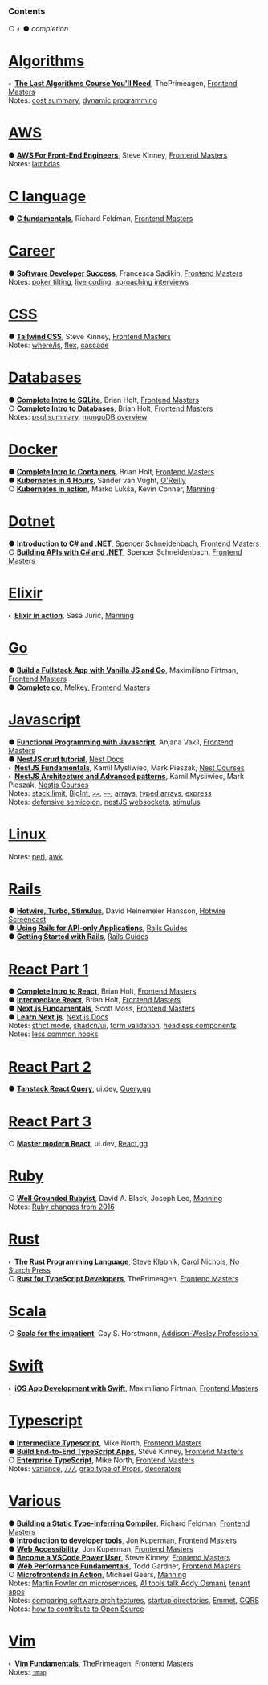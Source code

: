 ### Contents
○ ◐ ●
*completion*

[Algorithms](./algorithms.md)
===============================
◐ **[The Last Algorithms Course You'll Need](https://github.com/maciej-ka/learning-notes/blob/main/algorithms.md#the-last-algorithms-course-youll-need)**, ThePrimeagen, [Frontend Masters](https://frontendmasters.com/courses/algorithms/)  
Notes: [cost summary](https://github.com/maciej-ka/learning-notes/blob/main/algorithms.md#costs-summary), [dynamic programming](https://github.com/maciej-ka/learning-notes/blob/main/algorithms.md#dynamic-programming)

[AWS](./aws.md)
=================
● **[AWS For Front-End Engineers](https://github.com/maciej-ka/learning-notes/blob/main/aws.md#aws-for-front-end-engineers)**, Steve Kinney, [Frontend Masters](https://frontendmasters.com/courses/aws-v2/)  
Notes: [lambdas](https://github.com/maciej-ka/learning-notes/blob/main/aws.md#lambdas)

[C language](./c.md)
=================
● **[C fundamentals](https://github.com/maciej-ka/learning-notes/blob/main/c.md#c-fundamentals)**, Richard Feldman, [Frontend Masters](https://frontendmasters.com/workshops/c-fundamentals/#player)

[Career](./career.md)
=======================
● **[Software Developer Success](https://github.com/maciej-ka/learning-notes/blob/main/career.md#frontend-masters-software-developer-success)**, Francesca Sadikin, [Frontend Masters](https://frontendmasters.com/courses/dev-soft-skills/)  
Notes: [poker tilting](https://github.com/maciej-ka/learning-notes/blob/main/career.md#how-to-not-tilt-in-poker), [live coding](https://github.com/maciej-ka/learning-notes/blob/main/career.md#live-coding), [aproaching interviews](https://github.com/maciej-ka/learning-notes/blob/main/career.md#interview)

[CSS](./css.md)
=================
● **[Tailwind CSS](https://github.com/maciej-ka/learning-notes/blob/main/css.md#tailwind-css-frontend-masters)**, Steve Kinney, [Frontend Masters](https://frontendmasters.com/courses/tailwind-css/)  
Notes: [where/is](https://github.com/maciej-ka/learning-notes/blob/main/css.md#keep-specificity-low), [flex](https://github.com/maciej-ka/learning-notes/blob/main/css.md#-flex-), [cascade](https://github.com/maciej-ka/learning-notes/blob/main/css.md#cascade)

[Databases](./databases.md)
=============================
● **[Complete Intro to SQLite](https://github.com/maciej-ka/learning-notes/blob/main/databases.md#complete-intro-to-sqlite)**, Brian Holt, [Frontend Masters](https://frontendmasters.com/courses/sqlite/)  
○ **[Complete Intro to Databases](https://github.com/maciej-ka/learning-notes/blob/main/databases.md#complete-intro-to-databases)**, Brian Holt, [Frontend Masters](https://frontendmasters.com/courses/databases/)  
Notes: [psql summary](https://github.com/maciej-ka/learning-notes/blob/main/databases.md#psql-summary), [mongoDB overview](https://github.com/maciej-ka/learning-notes/blob/main/databases.md#mongo-overview)

[Docker](./docker.md)
=======================
● **[Complete Intro to Containers](https://github.com/maciej-ka/learning-notes/blob/main/docker.md#complete-intro-to-containers-v2)**, Brian Holt, [Frontend Masters](https://frontendmasters.com/courses/complete-intro-containers-v2/)  
● **[Kubernetes in 4 Hours](https://github.com/maciej-ka/learning-notes/blob/main/docker.md#kubernetes-in-4-hours)**, Sander van Vught, [O'Reilly](https://learning.oreilly.com/live-events/kubernetes-in-4-hours/0636920056367/)  
○ **[Kubernetes in action](https://github.com/maciej-ka/learning-notes/blob/main/docker.md#kubernetes-in-action)**, Marko Lukša, Kevin Conner, [Manning](https://www.manning.com/books/kubernetes-in-action-second-edition)

[Dotnet](./dotnet.md)
=======================
● **[Introduction to C# and .NET](https://github.com/maciej-ka/learning-notes/blob/main/dotnet.md#introduction-to-c-and-net-spencer-schneidenbach)**, Spencer Schneidenbach, [Frontend Masters](https://frontendmasters.com/courses/csharp-dotnet/)  
○ **[Building APIs with C# and .NET](https://github.com/maciej-ka/learning-notes/blob/main/dotnet.md#building-apis-with-c-and-net)**, Spencer Schneidenbach, [Frontend Masters](https://frontendmasters.com/courses/dotnet-apis/)

[Elixir](./elixir.md)
=======================
◐ **[Elixir in action](https://github.com/maciej-ka/learning-notes/blob/main/elixir.md#elixir-in-action)**, Saša Jurić, [Manning](https://livebook.manning.com/book/elixir-in-action-third-edition)

[Go](./go.md)
=============
● **[Build a Fullstack App with Vanilla JS and Go](https://github.com/maciej-ka/learning-notes/blob/main/go.md#build-a-fullstack-app-with-vanilla-js-and-go)**, Maximiliano Firtman, [Frontend Masters](https://frontendmasters.com/workshops/vanilla-js-go/)  
● **[Complete go](https://github.com/maciej-ka/learning-notes/blob/main/go.md#complete-go)**, Melkey, [Frontend Masters](https://frontendmasters.com/workshops/complete-go/)

[Javascript](./javascript.md)
===============================
● **[Functional Programming with Javascript](https://github.com/maciej-ka/learning-notes/blob/main/javascript.md#functional-programming-with-javascript-v2)**, Anjana Vakil, [Frontend Masters](https://frontendmasters.com/courses/functional-first-steps-v2/)  
● **[NestJS crud tutorial](https://github.com/maciej-ka/learning-notes/blob/main/javascript.md#nestjs-docs-crud)**, [Nest Docs](https://docs.nestjs.com/first-steps)  
◐ **[NestJS Fundamentals](https://github.com/maciej-ka/learning-notes/blob/main/javascript.md#nestjs-fundamentals)**, Kamil Mysliwiec, Mark Pieszak, [Nest Courses](https://courses.nestjs.com/)  
◐ **[NestJS Architecture and Advanced patterns](https://github.com/maciej-ka/learning-notes/blob/main/javascript.md#nestjs-architecture-and-advanced-patterns)**, Kamil Mysliwiec, Mark Pieszak, [Nestjs Courses](https://courses.nestjs.com/#architecture)  
Notes: [stack limit](https://github.com/maciej-ka/learning-notes/blob/main/javascript.md#stack-limit), [BigInt](https://github.com/maciej-ka/learning-notes/blob/main/javascript.md#bigint), [`>>`](https://github.com/maciej-ka/learning-notes/blob/main/javascript.md#-operator), [`~~`](https://github.com/maciej-ka/learning-notes/blob/main/javascript.md#-operator-1), [arrays](https://github.com/maciej-ka/learning-notes/blob/main/javascript.md#arrays-in-javascript), [typed arrays](https://github.com/maciej-ka/learning-notes/blob/main/javascript.md#typed-arrays), [express](https://github.com/maciej-ka/learning-notes/blob/main/javascript.md#few-notes-on-express)  
Notes: [defensive semicolon](https://github.com/maciej-ka/learning-notes/blob/main/javascript.md#defensive-semicolon), [nestJS websockets](https://github.com/maciej-ka/learning-notes/blob/main/javascript.md#nestjs-docs-websockets), [stimulus](https://github.com/maciej-ka/learning-notes/blob/main/javascript.md#discoveries-from-stimulus)

[Linux](./linux.md)
=====================
Notes: [perl](https://github.com/maciej-ka/learning-notes/blob/main/linux.md#perl), [awk](https://github.com/maciej-ka/learning-notes/blob/main/linux.md#awk)

[Rails](./rails.md)
=====================
● **[Hotwire, Turbo, Stimulus](https://github.com/maciej-ka/learning-notes/blob/main/rails.md#hotwire-screencast)**, David Heinemeier Hansson, [Hotwire Screencast](https://d1d6azhz7lc2s3.cloudfront.net/hotwire-screencast.mp4)  
● **[Using Rails for API-only Applications](https://github.com/maciej-ka/learning-notes/blob/main/rails.md#using-rails-for-api-only-applications)**, [Rails Guides](https://guides.rubyonrails.org/api_app.html)  
● **[Getting Started with Rails](https://github.com/maciej-ka/learning-notes/blob/main/rails.md#getting-started-with-rails)**, [Rails Guides](https://guides.rubyonrails.org/getting_started.html)

[React Part 1](./react1.md)
=====================
● **[Complete Intro to React](https://github.com/maciej-ka/learning-notes/blob/main/react1.md#complete-intro-to-react)**, Brian Holt, [Frontend Masters](https://frontendmasters.com/courses/complete-react-v9/)  
● **[Intermediate React](https://github.com/maciej-ka/learning-notes/blob/main/react1.md#intermediate-react-v6)**, Brian Holt, [Frontend Masters](https://frontendmasters.com/workshops/intermediate-react-v6/)  
● **[Next.js Fundamentals](https://github.com/maciej-ka/learning-notes/blob/main/react1.md#introduction-to-nextjs-v4)**, Scott Moss, [Frontend Masters](https://frontendmasters.com/courses/next-js-v4/)  
● **[Learn Next.js](https://github.com/maciej-ka/learning-notes/blob/main/react1.md#learn-nextjs)**, [Next.js Docs](https://nextjs.org/docs/app/getting-started)  
Notes: [strict mode](https://github.com/maciej-ka/learning-notes/blob/main/react1.md#strict-mode-1), [shadcn/ui](https://github.com/maciej-ka/learning-notes/blob/main/react1.md#shadcnui-setup), [form validation](https://github.com/maciej-ka/learning-notes/blob/main/react1.md#react-form-validation-libraries), [headless components](https://github.com/maciej-ka/learning-notes/blob/main/react1.md#headless-component-libraries)  
Notes: [less common hooks](https://github.com/maciej-ka/learning-notes/blob/main/react1.md#less-common-hooks)

[React Part 2](./react2.md)
=====================
● **[Tanstack React Query](https://github.com/maciej-ka/learning-notes/blob/main/react2.md#tan-stack-query-react-query)**, ui.dev, [Query.gg](https://query.gg/)

[React Part 3](./react3.md)
=====================
○ **[Master modern React](https://github.com/maciej-ka/learning-notes/blob/main/react3.md#reactgg-master-modern-react)**, ui.dev, [React.gg](https://react.gg/)

[Ruby](./ruby.md)
===================
○ **[Well Grounded Rubyist](https://github.com/maciej-ka/learning-notes/blob/main/ruby.md#well-grounded-rubyist)**, David A. Black, Joseph Leo, [Manning](https://www.manning.com/books/the-well-grounded-rubyist-third-edition)  
Notes: [Ruby changes from 2016](https://github.com/maciej-ka/learning-notes/blob/main/ruby.md#ruby-changes)

[Rust](./rust.md)
===================
◐ **[The Rust Programming Language](https://github.com/maciej-ka/learning-notes/blob/main/rust.md#the-rust-programming-language)**, Steve Klabnik, Carol Nichols, [No Starch Press](https://learning.oreilly.com/library/view/the-rust-programming/9781098156817/)  
○ **[Rust for TypeScript Developers](https://github.com/maciej-ka/learning-notes/blob/main/rust.md#frontendmasters-rust-for-typescript-devs)**, ThePrimeagen, [Frontend Masters](https://frontendmasters.com/courses/rust-ts-devs/)

[Scala](./scala.md/)
======================
○ **[Scala for the impatient](https://github.com/maciej-ka/learning-notes/blob/main/scala.md)**, Cay S. Horstmann, [Addison-Wesley Professional](https://learning.oreilly.com/library/view/scala-for-the/9780138033613/)

[Swift](./swift.md/)
======================
◐ **[iOS App Development with Swift](https://github.com/maciej-ka/learning-notes/blob/main/swift.md#ios-app-development-with-swift)**, Maximiliano Firtman, [Frontend Masters](https://frontendmasters.com/courses/swift-ios/)

[Typescript](./typescript.md)
===============================
● **[Intermediate Typescript](https://github.com/maciej-ka/learning-notes/blob/main/typescript.md#intermediate-typescript)**, Mike North, [Frontend Masters](https://frontendmasters.com/courses/intermediate-typescript-v2/)  
● **[Build End-to-End TypeScript Apps](https://github.com/maciej-ka/learning-notes/blob/main/typescript.md#build-end-to-end-typescript-apps)**, Steve Kinney, [Frontend Masters](https://frontendmasters.com/workshops/fullstack-typescript-v2/)  
○ **[Enterprise TypeScript](https://github.com/maciej-ka/learning-notes/blob/main/typescript.md#enterprise-typescript)**, Mike North, [Frontend Masters](https://frontendmasters.com/courses/enterprise-typescript/)  
Notes: [variance](https://github.com/maciej-ka/learning-notes/blob/main/typescript.md#variance-notes), [`///`](https://github.com/maciej-ka/learning-notes/blob/main/typescript.md#triple-slash-directive), [grab type of Props](https://github.com/maciej-ka/learning-notes/blob/main/typescript.md#grab-type-of-properties-in-react), [decorators](https://github.com/maciej-ka/learning-notes/blob/main/typescript.md#decorators-proposal)

[Various](./various.md)
=========================
● **[Building a Static Type-Inferring Compiler](https://github.com/maciej-ka/learning-notes/blob/main/various.md#building-a-static-type-inferring-compiler)**, Richard Feldman, [Frontend Masters](https://frontendmasters.com/workshops/static-type-compiler/#player)  
● **[Introduction to developer tools](https://github.com/maciej-ka/learning-notes/blob/main/various.md#introduction-to-developer-tools-v3)**, Jon Kuperman, [Frontend Masters](https://frontendmasters.com/workshops/dev-tools-v4/)  
● **[Web Accessibility](https://github.com/maciej-ka/learning-notes/blob/main/various.md#web-accessibility-v3)**, Jon Kuperman, [Frontend Masters](https://frontendmasters.com/courses/accessibility-v3/)  
● **[Become a VSCode Power User](https://github.com/maciej-ka/learning-notes/blob/main/various.md#become-a-vscode-power-user)**, Steve Kinney, [Frontend Masters](https://frontendmasters.com/workshops/visual-studio-code-v2/)  
● **[Web Performance Fundamentals](https://github.com/maciej-ka/learning-notes/blob/main/various.md#fudamentals-of-web-performance)**, Todd Gardner, [Frontend Masters](https://frontendmasters.com/courses/web-perf-v2/)  
○ **[Microfrontends in Action](https://github.com/maciej-ka/learning-notes/blob/main/various.md#microfrontends-1)**, Michael Geers, [Manning](https://learning.oreilly.com/library/view/micro-frontends-in/9781617296871/)  
Notes: [Martin Fowler on microservices](https://github.com/maciej-ka/learning-notes/blob/main/various.md#martin-fowler-microservices), [AI tools talk Addy Osmani](https://github.com/maciej-ka/learning-notes/blob/main/various.md#ai-tools), [tenant apps](https://github.com/maciej-ka/learning-notes/blob/main/various.md#tenant)  
Notes: [comparing software architectures](https://github.com/maciej-ka/learning-notes/blob/main/various.md#comparing-software-architectures), [startup directories](https://github.com/maciej-ka/learning-notes/blob/main/various.md#startup-directories), [Emmet](https://github.com/maciej-ka/learning-notes/blob/main/various.md#emmet), [CQRS](https://github.com/maciej-ka/learning-notes/blob/main/various.md#cqrs-command-query-responsibility-segregation)  
Notes: [how to contribute to Open Source](https://github.com/maciej-ka/learning-notes/blob/main/various.md#how-to-contribute-to-open-source-nextjs)

[Vim](./vim.md)
=================
◐ **[Vim Fundamentals](https://github.com/maciej-ka/learning-notes/blob/main/vim.md#vim-fundamentals)**, ThePrimeagen, [Frontend Masters](https://frontendmasters.com/courses/vim-fundamentals/)  
Notes: [`:map`](https://github.com/maciej-ka/learning-notes/blob/main/vim.md#show-all-mappings-starting-with-t)
